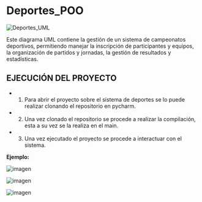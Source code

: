 # Deportes_POO

![Deportes_UML](https://github.com/user-attachments/assets/baa39c46-9137-4790-baa6-8acf988a32e3)


Este diagrama UML contiene la gestión de un sistema de campeonatos deportivos, permitiendo manejar la inscripción de participantes y equipos, la organización de partidos y jornadas, la gestión de resultados y estadísticas.


## EJECUCIÓN DEL PROYECTO

* 1. Para abrir el proyecto sobre el sistema de deportes se lo puede realizar clonando el repositorio en pycharm.
* 2. Una vez clonado el repositorio se procede a realizar la compilación, esta a su vez se la realiza en el main.
* 3. Una vez ejecutado el proyecto se procede a interactuar con el sistema.


**Ejemplo:**


![imagen](https://github.com/user-attachments/assets/d683bc15-dfae-4134-9df8-5099c4cfa69a)

![imagen](https://github.com/user-attachments/assets/bcbacaa3-c765-4a53-8b70-4279acb6bc8c)

![imagen](https://github.com/user-attachments/assets/36389b7b-a321-47d0-9c0d-ca8f8b005e36)



